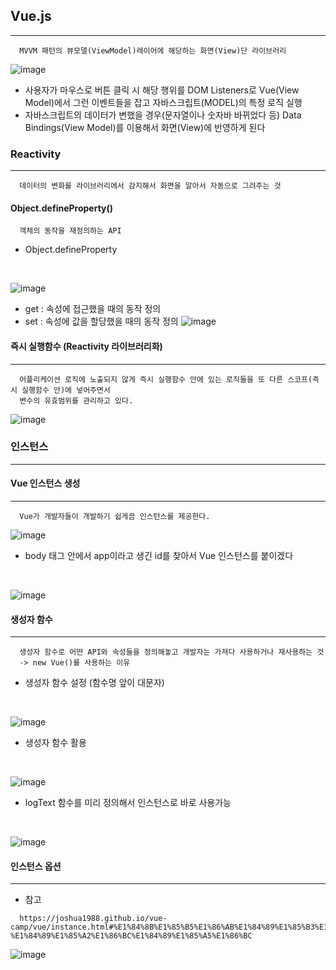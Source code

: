 ## Vue.js
---
```
  MVVM 패턴의 뷰모델(ViewModel)레이어에 해당하는 화면(View)단 라이브러리
```
![image](https://user-images.githubusercontent.com/76584547/135585256-19cd412e-c4f4-490b-a67e-f72fab34ef30.png)
+ 사용자가 마우스로 버튼 클릭 시 해당 행위를 DOM Listeners로 Vue(View Model)에서 그런 이벤트들을 잡고 자바스크립트(MODEL)의 특정 로직 실행
+ 자바스크립트의 데이터가 변했을 경우(문자열이나 숫자바 바뀌었다 등) Data Bindings(View Model)를 이용해서 화면(View)에 반영하게 된다

### Reactivity 
----
```
  데이터의 변화를 라이브러리에서 감지해서 화면을 알아서 자동으로 그려주는 것
```
#### Object.defineProperty()
```
  객체의 동작을 재정의하는 API
```
+ Object.defineProperty 

<br>

![image](https://user-images.githubusercontent.com/76584547/135591852-87d57fc7-bf98-41d4-8416-4e785ba4f6aa.png)

+ get : 속성에 접근했을 때의 동작 정의
+ set : 속성에 값을 할당했을 때의 동작 정의
![image](https://user-images.githubusercontent.com/76584547/135592535-b7679331-c7a1-42f4-97ba-11ab84b0c0b3.png)



#### 즉시 실행함수 (Reactivity 라이브러리화)
---
```
  어플리케이션 로직에 노출되지 않게 즉시 실행함수 안에 있는 로직들을 또 다른 스코프(즉시 실행함수 안)에 넣어주면서 
  변수의 유효범위를 관리하고 있다.
```
![image](https://user-images.githubusercontent.com/76584547/135593685-f73ba473-3859-4b37-81dc-713f5c2ac3f7.png)

### 인스턴스
----

#### Vue 인스턴스 생성
---
```
  Vue가 개발자들이 개발하기 쉽게끔 인스턴스를 제공한다.
```
![image](https://user-images.githubusercontent.com/76584547/135596017-c208b099-05a2-495f-82d7-fdb227b57df6.png)

+ body 태그 안에서 app이라고 생긴 id를 찾아서 Vue 인스턴스를 붙이겠다

<br>

![image](https://user-images.githubusercontent.com/76584547/135596616-4e987748-da0b-4cd2-b9ec-25980fc4b223.png)


#### 생성자 함수
---
```
  생성자 함수로 어떤 API와 속성들을 정의해놓고 개발자는 가져다 사용하거나 재사용하는 것
  -> new Vue()를 사용하는 이유
```
  + 생성자 함수 설정 (함수명 앞이 대문자)

<br>

  ![image](https://user-images.githubusercontent.com/76584547/135597188-5230589a-4639-46aa-9ca9-000088d1b632.png)

  + 생성자 함수 활용

<br>

  ![image](https://user-images.githubusercontent.com/76584547/135597212-4f0080c2-d177-499d-b6f8-0364e7a74549.png)

  + logText 함수를 미리 정의해서 인스턴스로 바로 사용가능

<br>

  ![image](https://user-images.githubusercontent.com/76584547/135597613-aed89f40-bb42-4761-a926-7d05136ef0bf.png)


#### 인스턴스 옵션
----
+ 참고 
```
  https://joshua1988.github.io/vue-camp/vue/instance.html#%E1%84%8B%E1%85%B5%E1%86%AB%E1%84%89%E1%85%B3%E1%84%90%E1%85%A5%E1%86%AB%E1%84%89%E1%85%B3-%E1%84%89%E1%85%A2%E1%86%BC%E1%84%89%E1%85%A5%E1%86%BC
```
![image](https://user-images.githubusercontent.com/76584547/135598691-82ace9de-8ebc-437e-a0d9-56df7e6d7093.png)

